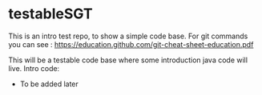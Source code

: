 # testableSGT

This is an intro test repo, to show a simple code base.
For git commands you can see : https://education.github.com/git-cheat-sheet-education.pdf


This will be a testable code base where some introduction java code will live. 
Intro code:
  * To be added later


